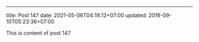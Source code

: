 ---
title: Post 147
date: 2021-05-06T04:19:12+07:00
updated: 2018-09-10T05:23:36+07:00

This is content of post 147